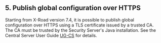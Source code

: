 ## 5. Publish global configuration over HTTPS

Starting from X-Road version 7.4, it is possible to publish global configuration over HTTPS using a TLS certificate issued by a trusted CA. The CA must be trusted by the Security Server's Java installation. See the Central Server User Guide [UG-CS](#Ref_UG-CS) for details.